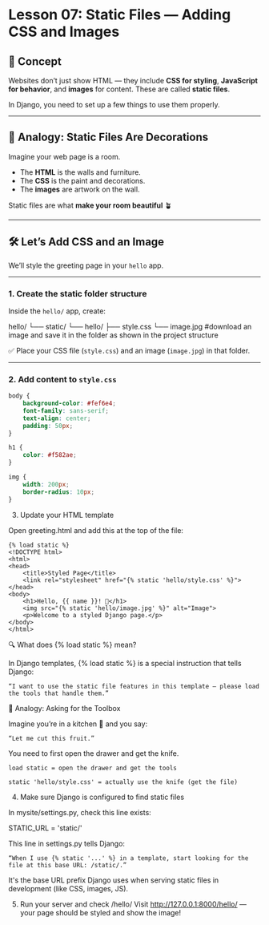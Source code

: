 # Lesson 07: Static Files — Adding CSS and Images

## 🚀 Concept

Websites don’t just show HTML — they include **CSS for styling**, **JavaScript for behavior**, and **images** for content. These are called **static files**.

In Django, you need to set up a few things to use them properly.

---

## 🎨 Analogy: Static Files Are Decorations

Imagine your web page is a room.  
- The **HTML** is the walls and furniture.
- The **CSS** is the paint and decorations.
- The **images** are artwork on the wall.

Static files are what **make your room beautiful** 🪴

---

## 🛠️ Let’s Add CSS and an Image

We’ll style the greeting page in your `hello` app.

---

### 1. Create the static folder structure

Inside the `hello/` app, create:

hello/
└── static/
└── hello/
├── style.css
└── image.jpg #download an image and save it in the folder as shown in the project structure


✅ Place your CSS file (`style.css`) and an image (`image.jpg`) in that folder.

---

### 2. Add content to `style.css`

```css
body {
    background-color: #fef6e4;
    font-family: sans-serif;
    text-align: center;
    padding: 50px;
}

h1 {
    color: #f582ae;
}

img {
    width: 200px;
    border-radius: 10px;
}
```

3. Update your HTML template

Open greeting.html and add this at the top of the file:
```
{% load static %}
<!DOCTYPE html>
<html>
<head>
    <title>Styled Page</title>
    <link rel="stylesheet" href="{% static 'hello/style.css' %}">
</head>
<body>
    <h1>Hello, {{ name }}! 👋</h1>
    <img src="{% static 'hello/image.jpg' %}" alt="Image"> 
    <p>Welcome to a styled Django page.</p>
</body>
</html>
```

🔍 What does {% load static %} mean?

In Django templates, {% load static %} is a special instruction that tells Django:

    “I want to use the static file features in this template — please load the tools that handle them.”

🧠 Analogy: Asking for the Toolbox

Imagine you’re in a kitchen 🍳 and you say:

    “Let me cut this fruit.”

You need to first open the drawer and get the knife.

    load static = open the drawer and get the tools

    static 'hello/style.css' = actually use the knife (get the file)

4. Make sure Django is configured to find static files

In mysite/settings.py, check this line exists:

STATIC_URL = 'static/'

This line in settings.py tells Django:

    “When I use {% static '...' %} in a template, start looking for the file at this base URL: /static/.”

It's the base URL prefix Django uses when serving static files in development (like CSS, images, JS).


5. Run your server and check /hello/
Visit http://127.0.0.1:8000/hello/ — your page should be styled and show the image!

